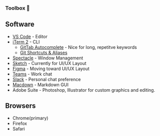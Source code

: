 ### Toolbox 🧰
## Software
* [VS Code](https://code.visualstudio.com/) - Editor
* [iTerm 2](https://iterm2.com/) - CLI
	* [GitTab Autocomplete](https://www.macinstruct.com/tutorials/how-to-enable-git-tab-autocomplete-on-your-mac/) - Nice for long, repetitve keywords
	* [Git Shortcuts & Aliases](https://git-scm.com/book/en/v2/Git-Basics-Git-Aliases)
* [Spectacle](https://www.spectacleapp.com/) - Window Management
* [Sketch](https://www.sketch.com/) - Currently for UI/UX Layout
* [Figma](https://www.figma.com/) - Moving toward UI/UX Layout
* [Teams](https://www.microsoft.com/en-us/microsoft-teams/group-chat-software) - Work chat
* [Slack](https://slack.com/) - Personal chat preference
* [Macdown](https://macdown.uranusjr.com/) - Markdown GUI
* Adobe Suite - Photoshop, Illustrator for custom graphics and editing.

## Browsers
* Chrome(primary)
* Firefox
* Safari
